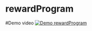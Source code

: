 # rewardProgram
#Demo video
[![Demo rewardProgram](https://giphy.com/gifs/1Fjk5YvWpmYPC4lLuI)](https://youtu.be/DCtmKXJQmDk)
